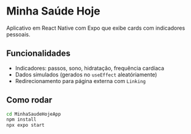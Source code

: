 # Minha Saúde Hoje

Aplicativo em React Native com Expo que exibe cards com indicadores pessoais.

## Funcionalidades
- Indicadores: passos, sono, hidratação, frequência cardíaca
- Dados simulados (gerados no `useEffect` aleatóriamente)
- Redirecionamento para página externa com `Linking`

## Como rodar

```bash
cd MinhaSaudeHojeApp
npm install
npx expo start
```
